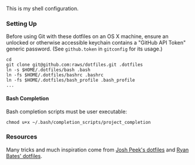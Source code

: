 This is my shell configuration.

### Setting Up

Before using Git with these dotfiles on an OS X machine, ensure an unlocked or otherwise accessible keychain contains a "GitHub API Token" generic password. (See `github.token` in `gitconfig` for its usage.)

    cd
    git clone git@github.com:raws/dotfiles.git .dotfiles
    ln -s $HOME/.dotfiles/bash .bash
    ln -fs $HOME/.dotfiles/bashrc .bashrc
    ln -fs $HOME/.dotfiles/bash_profile .bash_profile
    ...

#### Bash Completion

Bash completion scripts must be user executable:

    chmod u+x ~/.bash/completion_scripts/project_completion

### Resources

Many tricks and much inspiration come from [Josh Peek's dotfiles](https://github.com/josh/dotfiles) and [Ryan Bates' dotfiles](https://github.com/ryanb/dotfiles).
